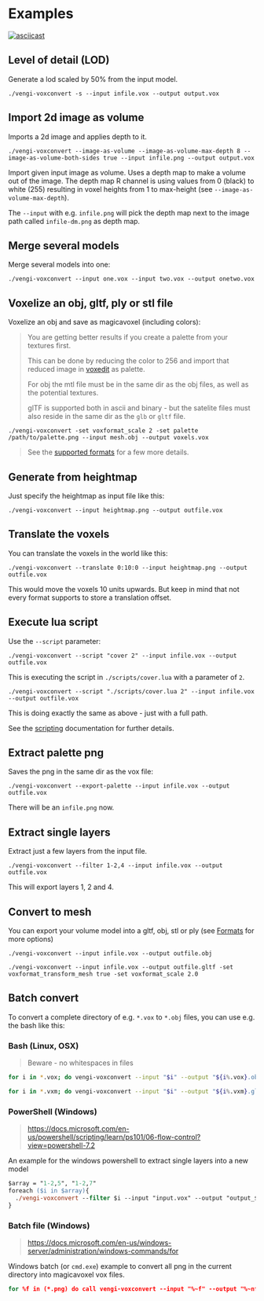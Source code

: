 # Examples

[![asciicast](https://asciinema.org/a/fbcP4hsWvLXYnLyDbkwhEGQaH.svg)](https://asciinema.org/a/fbcP4hsWvLXYnLyDbkwhEGQaH)

## Level of detail (LOD)

Generate a lod scaled by 50% from the input model.

`./vengi-voxconvert -s --input infile.vox --output output.vox`

## Import 2d image as volume

Imports a 2d image and applies depth to it.

`./vengi-voxconvert --image-as-volume --image-as-volume-max-depth 8 --image-as-volume-both-sides true --input infile.png --output output.vox`

Import given input image as volume. Uses a depth map to make a volume out of the image. The depth map R channel is using values from 0 (black) to white (255) resulting in voxel heights from 1 to max-height (see `--image-as-volume-max-depth`).

The `--input` with e.g. `infile.png` will pick the depth map next to the image path called `infile-dm.png` as depth map.

## Merge several models

Merge several models into one:

`./vengi-voxconvert --input one.vox --input two.vox --output onetwo.vox`

## Voxelize an obj, gltf, ply or stl file

Voxelize an obj and save as magicavoxel (including colors):

> You are getting better results if you create a palette from your textures first.
>
> This can be done by reducing the color to 256 and import that reduced image in
> [voxedit](../voxedit/Index.md) as palette.
>
> For obj the mtl file must be in the same dir as the obj files, as well as the
> potential textures.
>
> glTF is supported both in ascii and binary - but the satelite files must also
> reside in the same dir as the `glb` or `gltf` file.

`./vengi-voxconvert -set voxformat_scale 2 -set palette /path/to/palette.png --input mesh.obj --output voxels.vox`

> See the [supported formats](Formats.md) for a few more details.

## Generate from heightmap

Just specify the heightmap as input file like this:

`./vengi-voxconvert --input heightmap.png --output outfile.vox`

## Translate the voxels

You can translate the voxels in the world like this:

`./vengi-voxconvert --translate 0:10:0 --input heightmap.png --output outfile.vox`

This would move the voxels 10 units upwards. But keep in mind that not every format supports
to store a translation offset.

## Execute lua script

Use the `--script` parameter:

`./vengi-voxconvert --script "cover 2" --input infile.vox --output outfile.vox`

This is executing the script in `./scripts/cover.lua` with a parameter of `2`.

`./vengi-voxconvert --script "./scripts/cover.lua 2" --input infile.vox --output outfile.vox`

This is doing exactly the same as above - just with a full path.

See the [scripting](../LUAScript.md) documentation for further details.

## Extract palette png

Saves the png in the same dir as the vox file:

`./vengi-voxconvert --export-palette --input infile.vox --output outfile.vox`

There will be an `infile.png` now.

## Extract single layers

Extract just a few layers from the input file.

`./vengi-voxconvert --filter 1-2,4 --input infile.vox --output outfile.vox`

This will export layers 1, 2 and 4.

## Convert to mesh

You can export your volume model into a gltf, obj, stl or ply (see [Formats](../Formats.md) for more options)

`./vengi-voxconvert --input infile.vox --output outfile.obj`

`./vengi-voxconvert --input infile.vox --output outfile.gltf -set voxformat_transform_mesh true -set voxformat_scale 2.0`

## Batch convert

To convert a complete directory of e.g. `*.vox` to `*.obj` files, you can use e.g. the bash like this:

### Bash (Linux, OSX)

> Beware - no whitespaces in files

```bash
for i in *.vox; do vengi-voxconvert --input "$i" --output "${i%.vox}.obj"; done
```

```bash
for i in *.vxm; do vengi-voxconvert --input "$i" --output "${i%.vxm}.gltf" done
```

### PowerShell (Windows)

> https://docs.microsoft.com/en-us/powershell/scripting/learn/ps101/06-flow-control?view=powershell-7.2

An example for the windows powershell to extract single layers into a new model

```ps
$array = "1-2,5", "1-2,7"
foreach ($i in $array){
  ./vengi-voxconvert --filter $i --input "input.vox" --output "output_$i.vxm"
}
```

### Batch file (Windows)

> https://docs.microsoft.com/en-us/windows-server/administration/windows-commands/for

Windows batch (or `cmd.exe`) example to convert all png in the current directory into magicavoxel vox files.

```cmd
for %f in (*.png) do call vengi-voxconvert --input "%~f" --output "%~nf.vox"
```
